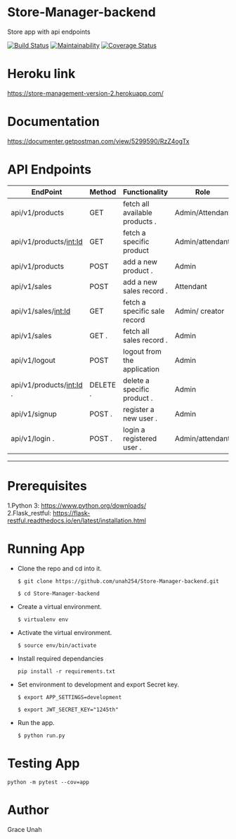 # Store-Manager-backend
Store app with api endpoints

[![Build Status](https://travis-ci.org/unah254/Store-Manager-backend.svg?branch=ch-api-v1-161337541)](https://travis-ci.org/unah254/Store-Manager-backend)           [![Maintainability](https://api.codeclimate.com/v1/badges/90d93599d1107b23f1a1/maintainability)](https://codeclimate.com/github/unah254/Store-Manager-backend/maintainability)                                [![Coverage Status](https://coveralls.io/repos/github/unah254/Store-Manager-backend/badge.svg?branch=ch-api-v1-161337541)](https://coveralls.io/github/unah254/Store-Manager-backend?branch=ch-api-v1-161337541)

# Heroku link

https://store-management-version-2.herokuapp.com/

# Documentation
https://documenter.getpostman.com/view/5299590/RzZ4ogTx

# API Endpoints

| EndPoint                    | Method        | Functionality                 | Role           |
| --------------------------  | --------------|------------------------------ |----------------|
|  api/v1/products            | GET           | fetch all available products .|Admin/Attendant |
| api/v1/products/<int:Id>    | GET           | fetch  a specific product     |Admin/attendant |
| api/v1/products             | POST          | add a new product .           |Admin           |
| api/v1/sales                | POST          | add a new sales record .      |Attendant       |
| api/v1/sales/<int:Id>       | GET           | fetch a specific sale record  |Admin/ creator  |
| api/v1/sales                | GET .         | fetch all sales record .      |Admin           |
| api/v1/logout               | POST          |  logout from the application  |Admin           |
| api/v1/products/<int:Id> .  |DELETE .       | delete a specific product .   |Admin           |
| api/v1/signup               | POST .        | register a new user .         |Admin           |
| api/v1/login .              | POST .        | login a registered user .     |Admin/attendant |
 ----------------------------    ---------------  -----------------------------   ------------
 

# Prerequisites
1.Python 3: https://www.python.org/downloads/                                        
2.Flask_restful: https://flask-restful.readthedocs.io/en/latest/installation.html

# Running App
- Clone the repo and cd into it.

  ```$ git clone https://github.com/unah254/Store-Manager-backend.git```
  
   ```$ cd Store-Manager-backend```

- Create a virtual environment.

  ```$ virtualenv env```

- Activate the virtual environment.

  ```$ source env/bin/activate``` 

- Install required dependancies

  ```pip install -r requirements.txt```
  
- Set environment to development and export Secret key.

   ```$ export APP_SETTINGS=development```
   
    ```$ export JWT_SECRET_KEY="1245th"```

- Run the app.

   ```$ python run.py```

# Testing App

```python -m pytest --cov=app```

# Author
Grace Unah
